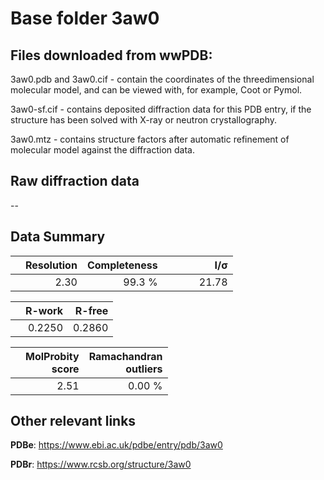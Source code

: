 # Base folder 3aw0

## Files downloaded from wwPDB:

3aw0.pdb and 3aw0.cif - contain the coordinates of the threedimensional molecular model, and can be viewed with, for example, Coot or Pymol.

3aw0-sf.cif - contains deposited diffraction data for this PDB entry, if the structure has been solved with X-ray or neutron crystallography.

3aw0.mtz - contains structure factors after automatic refinement of molecular model against the diffraction data.

## Raw diffraction data

--<br> 

## Data Summary
|   | Resolution | Completeness| I/$\boldsymbol{\sigma}$ |
|---|-------------:|----------------:|--------------:|
|   |2.30|99.3  %|<img width=50/>21.78|

|   | **R-work**| **R-free**   
|---|-------------:|----------------:|           
||0.2250|0.2860|

|   |**MolProbity<br>score**| **Ramachandran<br>outliers** 
|---|-------------:|----------------:|
||2.51|0.00 %|

## Other relevant links 
**PDBe**:  https://www.ebi.ac.uk/pdbe/entry/pdb/3aw0
 
**PDBr**: https://www.rcsb.org/structure/3aw0 

